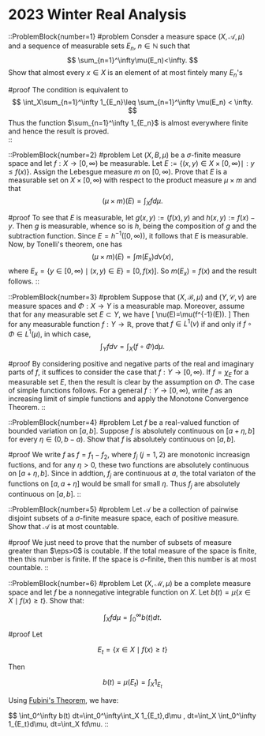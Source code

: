 # 2023 Winter Real Analysis

::ProblemBlock{number=1}
#problem
 Consder a measure space $(X,\mathcal A,\mu)$ and a sequence of measurable sets $E_n$, $n\in\mathbb N$
            such that
$$
            \sum_{n=1}^\infty\mu(E_n)<\infty. 
$$ 
Show that almost every $x\in X$ is an element of at most fintely many
                $E_n$'s

#proof
The condition is equivalent to
$$
        \int_X\sum_{n=1}^\infty 1_{E_n}\leq \sum_{n=1}^\infty \mu(E_n) < \infty. 
$$
 Thus the function $\sum_{n=1}^\infty
            1_{E_n}$ is almost everywhere finite and hence the result is proved.  
::

::ProblemBlock{number=2}
#problem
Let $(X,B,\mu)$ be a $\sigma$-finite measure space and
                    let $f : X → [0,\infty)$ be measurable. Let
                    $E:=\{(x,y)\in X\times[0,\infty)\mid : y\leq f(x)\}$.
                    Assign the Lebesgue measure $m$ on $[0, \infty)$. Prove that $E$ is a measurable set on
                    $X \times [0, \infty)$ with respect to the product measure $\mu\times m$ and that
$$
                    (\mu\times m)(E)=\int_X fd\mu.
$$

#proof
To see that $E$ is measurable, let $g(x, y) := (f(x), y)$ and $h(x, y) := f(x) -y$. Then $g$ is
                measurable, whence so is $h$, being the composition of $g$ and the subtraction function. Since
                $E = h^{-1}([0,\infty))$, it follows that $E$ is measurable.
                Now, by Tonelli's theorem, one has
$$
                (\mu\times m)(E)=\int m(E_x) d\nu(x),
$$
where $E_x=\{y\in [0,\infty)\mid (x,y)\in E\} =[0,f(x)]$.
                So $m(E_x)=f(x)$ and the result follows.
::

::ProblemBlock{number=3}
#problem
Suppose that $(X,\mathcal B,\mu)$ and $(Y,\mathcal C,\nu)$
                    are measure spaces and $\Phi: X\to Y$ is a measurable map.
                    Moreover, assume that for any measurable set $E\subset Y$, we
                    have
                    \[
                    \nu(E)=\mu(f^{-1}(E)).
                    \]
                    Then for any measurable function $f: Y\to\mathbb R$, prove that $f\in L^1(\nu)$
                    if and only if $f\circ\Phi\in L^1(\mu)$, in which case,
$$
                    \int_Y f d\nu=\int_X(f\circ\Phi) d\mu.
$$

#proof
By considering positive and negative parts of the real and imaginary parts of $f$, it suffices
                to consider the case that $f : Y → [0,\infty)$. If $f = \chi_E$ for a measurable set $E$, then the
                result
                is clear by the assumption on $\Phi$. The case of simple functions follows. For a general
                $f : Y → [0,\infty)$, write $f$ as an increasing limit of simple functions and apply the Monotone
                Convergence Theorem.
::

::ProblemBlock{number=4}
#problem
Let $f$ be a real-valued function of bounded variation on $[a,b]$. Suppose $f$ is absolutely continuous on $[a+\eta,b]$ for every $\eta\in (0,b-a)$. Show that $f$ is absolutely continuous on $[a,b]$.

#proof
We write $f$ as $f=f_1-f_2$, where $f_j$ ($j=1,2$) are monotonic increasign fuctions, and for any $\eta>0$, these two functions are absolutely continuous on $[a+\eta,b]$. Since in addtion, $f_j$ are continuous at $a$, the total variaton of the functions on $[a,a+\eta]$ would be small for small $\eta$. Thus $f_j$ are absolutely continuous on $[a,b]$.
::

::ProblemBlock{number=5}
#problem
Let $\mathcal A$ be a collection of pairwise disjoint subsets of a $\sigma$-finite measure space, each of positive measure. Show that $\mathcal A$ is at most countable.

#proof
We just need to prove that the number of subsets of measure greater than $\eps>0$ is coutable. If the total measure of the space is finite, then this number is finite. If the space is $\sigma$-finite, then this number is at most countable.
::

::ProblemBlock{number=6}
#problem
Let $(X,\mathcal M,\mu)$ be a complete measure space and let $f$ be a nonnegative integrable function on $X$. Let $b(t)=\mu\{ x\in X\mid f(x)\geq t\}$. Show that:

$$
\int_X fd\mu=\int_0^\infty b(t)dt.
$$

#proof
Let

$$
E_t=\{ x\in X\mid f(x)\geq t\}
$$

Then

$$
b(t)=\mu(E_t)=\int_X 1_{E_t}
$$

Using [Fubini's Theorem](https://en.wikipedia.org/wiki/Fubini%27s_theorem), we have:

$$
\int_0^\infty b(t) dt=\int_0^\infty\int_X 1_{E_t}\,d\mu \, dt=\int_X \int_0^\infty 1_{E_t}d\mu\, dt=\int_X fd\mu.
::
